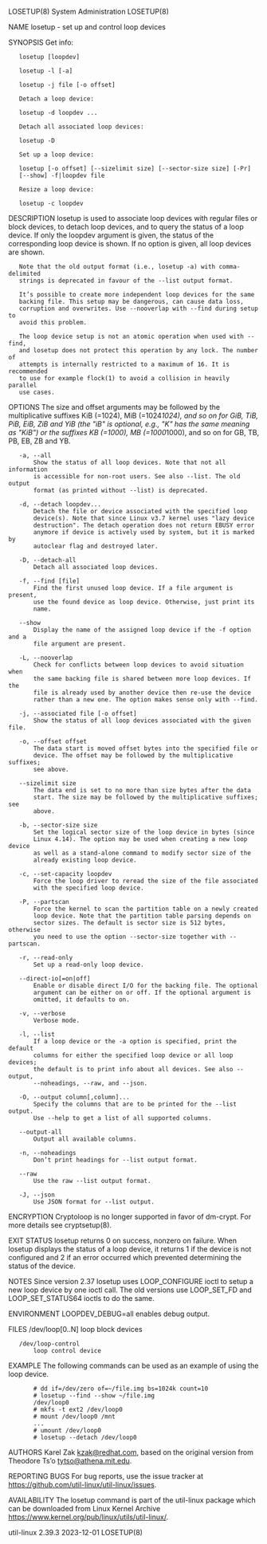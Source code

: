 LOSETUP(8)                   System Administration                  LOSETUP(8)

NAME
       losetup - set up and control loop devices

SYNOPSIS
       Get info:

       losetup [loopdev]

       losetup -l [-a]

       losetup -j file [-o offset]

       Detach a loop device:

       losetup -d loopdev ...

       Detach all associated loop devices:

       losetup -D

       Set up a loop device:

       losetup [-o offset] [--sizelimit size] [--sector-size size] [-Pr]
       [--show] -f|loopdev file

       Resize a loop device:

       losetup -c loopdev

DESCRIPTION
       losetup is used to associate loop devices with regular files or block
       devices, to detach loop devices, and to query the status of a loop
       device. If only the loopdev argument is given, the status of the
       corresponding loop device is shown. If no option is given, all loop
       devices are shown.

       Note that the old output format (i.e., losetup -a) with comma-delimited
       strings is deprecated in favour of the --list output format.

       It’s possible to create more independent loop devices for the same
       backing file. This setup may be dangerous, can cause data loss,
       corruption and overwrites. Use --nooverlap with --find during setup to
       avoid this problem.

       The loop device setup is not an atomic operation when used with --find,
       and losetup does not protect this operation by any lock. The number of
       attempts is internally restricted to a maximum of 16. It is recommended
       to use for example flock(1) to avoid a collision in heavily parallel
       use cases.

OPTIONS
       The size and offset arguments may be followed by the multiplicative
       suffixes KiB (=1024), MiB (=1024*1024), and so on for GiB, TiB, PiB,
       EiB, ZiB and YiB (the "iB" is optional, e.g., "K" has the same meaning
       as "KiB") or the suffixes KB (=1000), MB (=1000*1000), and so on for
       GB, TB, PB, EB, ZB and YB.

       -a, --all
           Show the status of all loop devices. Note that not all information
           is accessible for non-root users. See also --list. The old output
           format (as printed without --list) is deprecated.

       -d, --detach loopdev...
           Detach the file or device associated with the specified loop
           device(s). Note that since Linux v3.7 kernel uses "lazy device
           destruction". The detach operation does not return EBUSY error
           anymore if device is actively used by system, but it is marked by
           autoclear flag and destroyed later.

       -D, --detach-all
           Detach all associated loop devices.

       -f, --find [file]
           Find the first unused loop device. If a file argument is present,
           use the found device as loop device. Otherwise, just print its
           name.

       --show
           Display the name of the assigned loop device if the -f option and a
           file argument are present.

       -L, --nooverlap
           Check for conflicts between loop devices to avoid situation when
           the same backing file is shared between more loop devices. If the
           file is already used by another device then re-use the device
           rather than a new one. The option makes sense only with --find.

       -j, --associated file [-o offset]
           Show the status of all loop devices associated with the given file.

       -o, --offset offset
           The data start is moved offset bytes into the specified file or
           device. The offset may be followed by the multiplicative suffixes;
           see above.

       --sizelimit size
           The data end is set to no more than size bytes after the data
           start. The size may be followed by the multiplicative suffixes; see
           above.

       -b, --sector-size size
           Set the logical sector size of the loop device in bytes (since
           Linux 4.14). The option may be used when creating a new loop device
           as well as a stand-alone command to modify sector size of the
           already existing loop device.

       -c, --set-capacity loopdev
           Force the loop driver to reread the size of the file associated
           with the specified loop device.

       -P, --partscan
           Force the kernel to scan the partition table on a newly created
           loop device. Note that the partition table parsing depends on
           sector sizes. The default is sector size is 512 bytes, otherwise
           you need to use the option --sector-size together with --partscan.

       -r, --read-only
           Set up a read-only loop device.

       --direct-io[=on|off]
           Enable or disable direct I/O for the backing file. The optional
           argument can be either on or off. If the optional argument is
           omitted, it defaults to on.

       -v, --verbose
           Verbose mode.

       -l, --list
           If a loop device or the -a option is specified, print the default
           columns for either the specified loop device or all loop devices;
           the default is to print info about all devices. See also --output,
           --noheadings, --raw, and --json.

       -O, --output column[,column]...
           Specify the columns that are to be printed for the --list output.
           Use --help to get a list of all supported columns.

       --output-all
           Output all available columns.

       -n, --noheadings
           Don’t print headings for --list output format.

       --raw
           Use the raw --list output format.

       -J, --json
           Use JSON format for --list output.

ENCRYPTION
       Cryptoloop is no longer supported in favor of dm-crypt. For more
       details see cryptsetup(8).

EXIT STATUS
       losetup returns 0 on success, nonzero on failure. When losetup displays
       the status of a loop device, it returns 1 if the device is not
       configured and 2 if an error occurred which prevented determining the
       status of the device.

NOTES
       Since version 2.37 losetup uses LOOP_CONFIGURE ioctl to setup a new
       loop device by one ioctl call. The old versions use LOOP_SET_FD and
       LOOP_SET_STATUS64 ioctls to do the same.

ENVIRONMENT
       LOOPDEV_DEBUG=all
           enables debug output.

FILES
       /dev/loop[0..N]
           loop block devices

       /dev/loop-control
           loop control device

EXAMPLE
       The following commands can be used as an example of using the loop
       device.

           # dd if=/dev/zero of=~/file.img bs=1024k count=10
           # losetup --find --show ~/file.img
           /dev/loop0
           # mkfs -t ext2 /dev/loop0
           # mount /dev/loop0 /mnt
           ...
           # umount /dev/loop0
           # losetup --detach /dev/loop0

AUTHORS
       Karel Zak <kzak@redhat.com>, based on the original version from
       Theodore Ts’o <tytso@athena.mit.edu>.

REPORTING BUGS
       For bug reports, use the issue tracker at
       https://github.com/util-linux/util-linux/issues.

AVAILABILITY
       The losetup command is part of the util-linux package which can be
       downloaded from Linux Kernel Archive
       <https://www.kernel.org/pub/linux/utils/util-linux/>.

util-linux 2.39.3                 2023-12-01                        LOSETUP(8)
